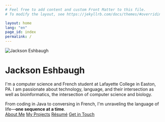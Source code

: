 ```yaml
---
# Feel free to add content and custom Front Matter to this file.
# To modify the layout, see https://jekyllrb.com/docs/themes/#overriding-theme-defaults

layout: home
lang: "en"
page_id: index
permalink: /
---
```


<div class="center">
<div class="image-text">
    <img src="../images/jackson.jpg" alt="Jackson Eshbaugh"/>
    <div class="text">
        <div class="inner">
            <h1>Jackson Eshbaugh</h1>
            <p>I'm a computer science and French student at Lafayette College in Easton, PA. I am passionate about technology, language, and their intersection as well as bioinformatics, the intersection of computer science and biology.</p>
        </div>
    </div>
</div>
<div class="pop">From coding in Java to conversing in French, I'm unraveling the language of life—<b>one sequence at a time</b>.</div>
<div class="navigation-buttons">
    <a href="about" class="button">About Me</a>
    <a href="projects" class="button secondary">My Projects</a>
    <a href="resume" class="button tertiary">Résumé</a>
    <a href="contact" class="button">Get in Touch</a>
</div></div>